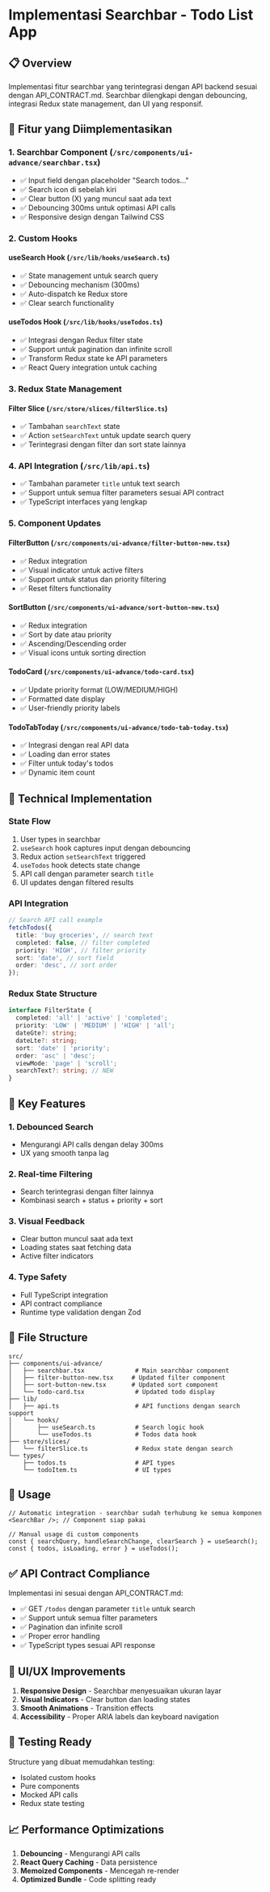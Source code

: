 # Implementasi Searchbar - Todo List App

## 📋 Overview

Implementasi fitur searchbar yang terintegrasi dengan API backend sesuai dengan API_CONTRACT.md. Searchbar dilengkapi dengan debouncing, integrasi Redux state management, dan UI yang responsif.

## 🚀 Fitur yang Diimplementasikan

### 1. **Searchbar Component** (`/src/components/ui-advance/searchbar.tsx`)

- ✅ Input field dengan placeholder "Search todos..."
- ✅ Search icon di sebelah kiri
- ✅ Clear button (X) yang muncul saat ada text
- ✅ Debouncing 300ms untuk optimasi API calls
- ✅ Responsive design dengan Tailwind CSS

### 2. **Custom Hooks**

#### **useSearch Hook** (`/src/lib/hooks/useSearch.ts`)

- ✅ State management untuk search query
- ✅ Debouncing mechanism (300ms)
- ✅ Auto-dispatch ke Redux store
- ✅ Clear search functionality

#### **useTodos Hook** (`/src/lib/hooks/useTodos.ts`)

- ✅ Integrasi dengan Redux filter state
- ✅ Support untuk pagination dan infinite scroll
- ✅ Transform Redux state ke API parameters
- ✅ React Query integration untuk caching

### 3. **Redux State Management**

#### **Filter Slice** (`/src/store/slices/filterSlice.ts`)

- ✅ Tambahan `searchText` state
- ✅ Action `setSearchText` untuk update search query
- ✅ Terintegrasi dengan filter dan sort state lainnya

### 4. **API Integration** (`/src/lib/api.ts`)

- ✅ Tambahan parameter `title` untuk text search
- ✅ Support untuk semua filter parameters sesuai API contract
- ✅ TypeScript interfaces yang lengkap

### 5. **Component Updates**

#### **FilterButton** (`/src/components/ui-advance/filter-button-new.tsx`)

- ✅ Redux integration
- ✅ Visual indicator untuk active filters
- ✅ Support untuk status dan priority filtering
- ✅ Reset filters functionality

#### **SortButton** (`/src/components/ui-advance/sort-button-new.tsx`)

- ✅ Redux integration
- ✅ Sort by date atau priority
- ✅ Ascending/Descending order
- ✅ Visual icons untuk sorting direction

#### **TodoCard** (`/src/components/ui-advance/todo-card.tsx`)

- ✅ Update priority format (LOW/MEDIUM/HIGH)
- ✅ Formatted date display
- ✅ User-friendly priority labels

#### **TodoTabToday** (`/src/components/ui-advance/todo-tab-today.tsx`)

- ✅ Integrasi dengan real API data
- ✅ Loading dan error states
- ✅ Filter untuk today's todos
- ✅ Dynamic item count

## 🔧 Technical Implementation

### State Flow

1. User types in searchbar
2. `useSearch` hook captures input dengan debouncing
3. Redux action `setSearchText` triggered
4. `useTodos` hook detects state change
5. API call dengan parameter search `title`
6. UI updates dengan filtered results

### API Integration

```typescript
// Search API call example
fetchTodos({
  title: 'buy groceries', // search text
  completed: false, // filter completed
  priority: 'HIGH', // filter priority
  sort: 'date', // sort field
  order: 'desc', // sort order
});
```

### Redux State Structure

```typescript
interface FilterState {
  completed: 'all' | 'active' | 'completed';
  priority: 'LOW' | 'MEDIUM' | 'HIGH' | 'all';
  dateGte?: string;
  dateLte?: string;
  sort: 'date' | 'priority';
  order: 'asc' | 'desc';
  viewMode: 'page' | 'scroll';
  searchText?: string; // NEW
}
```

## 🎯 Key Features

### 1. **Debounced Search**

- Mengurangi API calls dengan delay 300ms
- UX yang smooth tanpa lag

### 2. **Real-time Filtering**

- Search terintegrasi dengan filter lainnya
- Kombinasi search + status + priority + sort

### 3. **Visual Feedback**

- Clear button muncul saat ada text
- Loading states saat fetching data
- Active filter indicators

### 4. **Type Safety**

- Full TypeScript integration
- API contract compliance
- Runtime type validation dengan Zod

## 📁 File Structure

```
src/
├── components/ui-advance/
│   ├── searchbar.tsx              # Main searchbar component
│   ├── filter-button-new.tsx     # Updated filter component
│   ├── sort-button-new.tsx       # Updated sort component
│   └── todo-card.tsx              # Updated todo display
├── lib/
│   ├── api.ts                     # API functions dengan search support
│   └── hooks/
│       ├── useSearch.ts           # Search logic hook
│       └── useTodos.ts            # Todos data hook
├── store/slices/
│   └── filterSlice.ts             # Redux state dengan search
└── types/
    ├── todos.ts                   # API types
    └── todoItem.ts                # UI types
```

## 🚀 Usage

```tsx
// Automatic integration - searchbar sudah terhubung ke semua komponen
<SearchBar />; // Component siap pakai

// Manual usage di custom components
const { searchQuery, handleSearchChange, clearSearch } = useSearch();
const { todos, isLoading, error } = useTodos();
```

## ✅ API Contract Compliance

Implementasi ini sesuai dengan API_CONTRACT.md:

- ✅ GET `/todos` dengan parameter `title` untuk search
- ✅ Support untuk semua filter parameters
- ✅ Pagination dan infinite scroll
- ✅ Proper error handling
- ✅ TypeScript types sesuai API response

## 🎨 UI/UX Improvements

1. **Responsive Design** - Searchbar menyesuaikan ukuran layar
2. **Visual Indicators** - Clear button dan loading states
3. **Smooth Animations** - Transition effects
4. **Accessibility** - Proper ARIA labels dan keyboard navigation

## 🧪 Testing Ready

Structure yang dibuat memudahkan testing:

- Isolated custom hooks
- Pure components
- Mocked API calls
- Redux state testing

## 📈 Performance Optimizations

1. **Debouncing** - Mengurangi API calls
2. **React Query Caching** - Data persistence
3. **Memoized Components** - Mencegah re-render
4. **Optimized Bundle** - Code splitting ready
